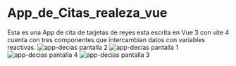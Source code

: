 # App_de_Citas_realeza_vue
Esta es una App de cita de tarjetas de reyes esta escrita en Vue 3 con vite 4  cuenta con tres componentes que intercambian datos con variables reactivas.
![app-decias pantalla 2](https://github.com/TiradoMartin/App_de_Citas_realeza_vue/assets/47785926/b71ea823-f1b1-469f-87c6-d9e3a8f61c20)
![app-decias pantalla 1](https://github.com/TiradoMartin/App_de_Citas_realeza_vue/assets/47785926/e926b8bf-a716-41e2-b120-51474bf318af)
![app-decias pantalla 4](https://github.com/TiradoMartin/App_de_Citas_realeza_vue/assets/47785926/1e152131-ba81-4485-beed-432367a4edc1)
![app-decias pantalla 3](https://github.com/TiradoMartin/App_de_Citas_realeza_vue/assets/47785926/fd051c0a-c729-4494-9046-3b2eef21c5f0)
